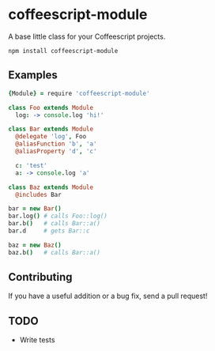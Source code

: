 # coffeescript-module

A base little class for your Coffeescript projects.

```
npm install coffeescript-module
```

## Examples

``` coffeescript
{Module} = require 'coffeescript-module'

class Foo extends Module
  log: -> console.log 'hi!'

class Bar extends Module
  @delegate 'log', Foo
  @aliasFunction 'b', 'a'
  @aliasProperty 'd', 'c'

  c: 'test'
  a: -> console.log 'a'

class Baz extends Module
  @includes Bar

bar = new Bar()
bar.log() # calls Foo::log()
bar.b()   # calls Bar::a()
bar.d     # gets Bar::c

baz = new Baz()
baz.b()   # calls Bar::a()
```

## Contributing

If you have a useful addition or a bug fix, send a pull request!

## TODO

* Write tests